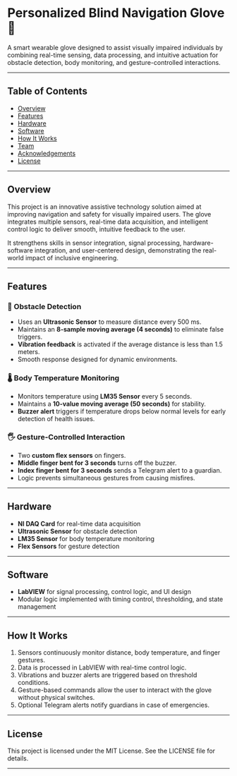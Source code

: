 # Personalized Blind Navigation Glove 🎯

A smart wearable glove designed to assist visually impaired individuals by combining real-time sensing, data processing, and intuitive actuation for obstacle detection, body monitoring, and gesture-controlled interactions.

---

## Table of Contents
- [Overview](#overview)
- [Features](#features)
- [Hardware](#hardware)
- [Software](#software)
- [How It Works](#how-it-works)
- [Team](#team)
- [Acknowledgements](#acknowledgements)
- [License](#license)

---

## Overview
This project is an innovative assistive technology solution aimed at improving navigation and safety for visually impaired users. The glove integrates multiple sensors, real-time data acquisition, and intelligent control logic to deliver smooth, intuitive feedback to the user.

It strengthens skills in sensor integration, signal processing, hardware-software integration, and user-centered design, demonstrating the real-world impact of inclusive engineering.

---

## Features

### 🔹 Obstacle Detection
- Uses an **Ultrasonic Sensor** to measure distance every 500 ms.
- Maintains an **8-sample moving average (4 seconds)** to eliminate false triggers.
- **Vibration feedback** is activated if the average distance is less than 1.5 meters.
- Smooth response designed for dynamic environments.

### 🌡️ Body Temperature Monitoring
- Monitors temperature using **LM35 Sensor** every 5 seconds.
- Maintains a **10-value moving average (50 seconds)** for stability.
- **Buzzer alert** triggers if temperature drops below normal levels for early detection of health issues.

### 🖐️ Gesture-Controlled Interaction
- Two **custom flex sensors** on fingers.
- **Middle finger bent for 3 seconds** turns off the buzzer.
- **Index finger bent for 3 seconds** sends a Telegram alert to a guardian.
- Logic prevents simultaneous gestures from causing misfires.

---

## Hardware
- **NI DAQ Card** for real-time data acquisition
- **Ultrasonic Sensor** for obstacle detection
- **LM35 Sensor** for body temperature monitoring
- **Flex Sensors** for gesture detection

---

## Software
- **LabVIEW** for signal processing, control logic, and UI design
- Modular logic implemented with timing control, thresholding, and state management

---

## How It Works
1. Sensors continuously monitor distance, body temperature, and finger gestures.
2. Data is processed in LabVIEW with real-time control logic.
3. Vibrations and buzzer alerts are triggered based on threshold conditions.
4. Gesture-based commands allow the user to interact with the glove without physical switches.
5. Optional Telegram alerts notify guardians in case of emergencies.

---

## License
This project is licensed under the MIT License. See the LICENSE file for details.

---
